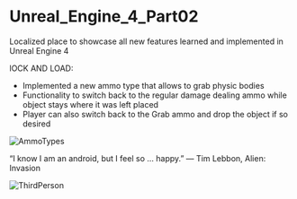 # Unreal_Engine_4_Part02

Localized place to showcase all new features learned and implemented in Unreal Engine 4

lOCK AND LOAD:
  - Implemented a new ammo type that allows to grab physic bodies
  - Functionality to switch back to the regular damage dealing ammo while object stays where it was left placed
  - Player can also switch back to the Grab ammo and drop the object if so desired

![AmmoTypes](https://user-images.githubusercontent.com/54217603/115119252-6df9a780-9f75-11eb-8465-bec5af74688d.gif)


“I know I am an android, but I feel so ... happy.” ― Tim Lebbon, Alien: Invasion

![ThirdPerson](https://user-images.githubusercontent.com/54217603/115128335-20982d00-9fab-11eb-847c-567a2e5f3296.gif)

